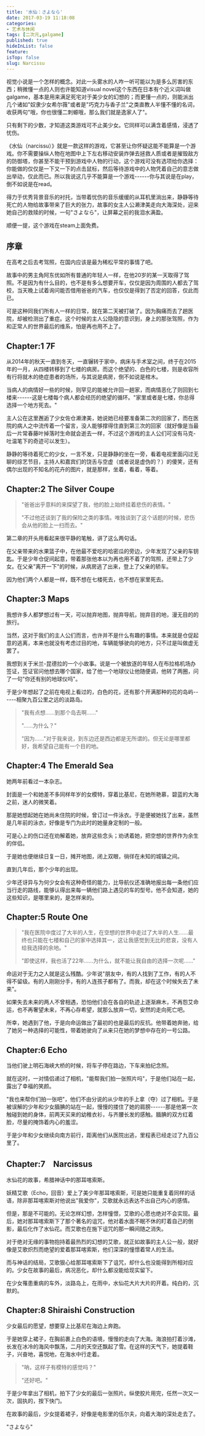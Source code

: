 ```yaml
---
title: '水仙：さよなら'
date: 2017-03-19 11:18:08
categories:
- 艺术与休闲
tags: [二次元,galgame]
published: true
hideInList: false
feature: 
isTop: false
slug: Narcissu
---
```

视觉小说是一个怎样的概念。对此一头雾水的人咋一听可能以为是多么厉害的东西；稍微懂一点的人则也许能知道visual novel这个东西在日本有个近义词叫做galgame，基本是用来满足死宅对于美少女的幻想的；而更懂一点的，则能派出几个诸如"奴隶少女希尔薇"或者是"巧克力与香子兰"之类直教人半懂不懂的名词，收获两句"哦，你也很懂二刺螈哦，那么我们就是逸家人了"。

只有剩下的少数，才知道这类游戏可不止美少女。它同样可以满含着感情，浸透了忧伤。

《水仙（narcissu）》就是一款这样的游戏，它甚至让你怀疑这能不能算是一个游戏。你不需要操纵人物在地图中上下左右移动安装炸弹去拯救人质或者是摧毁敌方的防御塔，你甚至不能干预到游戏中人物的行动，这个游戏可没有选项给你选择：你能做的仅仅是一下又一下的点击鼠标，然后等待游戏中的人物凭着自己的意志做出举动，仅此而已。所以我说这几乎不能算是一个游戏------你与其说是在play，倒不如说是在read。

得力于优秀背景音乐的衬托，当带着忧伤的音乐缓缓的从耳机里淌出来，静静等待死亡的人物给故事带来了巨大的张力，故事的女主人公濑津美走向大海深处，迎来她自己的救赎的时候，一句"さよなら"，让屏幕之前的我泪水满盈。

顺便一提，这个游戏在steam上面免费。

## 序章

在高考之后去考驾照，在国内应该是最为稀松平常的事情了吧。

故事中的男主角阿东优如所有普通的年轻人一样，在他20岁的某一天取得了驾照。不是因为有什么目的，也不是有多么想要开车，仅仅是因为周围的人都去了驾校，当天晚上试着询问能否借用爸爸的汽车，也仅仅是得到了否定的回答，仅此而已。

可是这种同我们所有人一样的日常，就在第二天被打破了。因为胸痛而去了趟医院，却被检测出了重症。这个时候的主人公隐隐的意识到，身上的那张驾照，作为和正常人的世界最后的维系，怕是再也用不上了。

## Chapter:1 7F

从2014年的秋天一直到冬天，一直辗转于家中，病床与手术室之间，终于在2015年的一月，从四楼转移到了七楼的病房。而这个绝望的、白色的七楼，则是收容所有行将就木的绝症患者的场所，与其说是病房，倒不如说是棺木。

当病人的病情好一些的时候，则罕见的能被允许回一趟家，而病情恶化了则回到七楼来------这是七楼每个病人都会经历的绝望的循环。"家里或者是七楼，你总得选择一个地方死去。"

主人公在这里邂逅了少女佐仓濑津美，她说她已经要准备第二次的回家了，而在医院的病人之中流传着一个留言，没人能够撑得住直到第三次的回家（就好像是当最后一片常春藤叶掉落时生命就会逝去一样，不过这个游戏的主人公们可没有马克-吐温笔下的奇迹可以发生）。

静静的等待着死亡的少女，一言不发，只是静静的坐在一旁，看着电视里面闪过无聊的综艺节目，主持人和嘉宾们的饶舌与空虚（或者说是虚伪的？）的傻笑，还有偶尔出现的不知名的花卉的图片，就是那样，坐着，看着，等着。

## Chapter:2 The Silver Coupe

> "爸爸出乎意料的来探望了我，他的脸上始终挂着悲伤的表情。"
>
> "不过他还谈到了我的保险之类的事情。唯独谈到了这个话题的时候，悲伤会从他的脸上一扫而去。"

第二章的开头用看起来很平静的笔触，讲了这么两句话。

在父亲带来的水果篮子中，在他最不爱吃的哈密瓜的旁边，少年发现了父亲的车钥匙。于是少年仓促间起意，带着那张他本以为再也用不着了的驾照，还带上了少女。在父亲"离开一下"的时候，从病房逃了出来，登上了父亲的轿车。

因为他们两个人都是一样，既不想在七楼死去，也不想在家里死去。

## Chapter:3 Maps

我想许多人都梦想过有一天，可以抛弃地图，抛弃导航，抛弃目的地，漫无目的的旅行。

当然，这对于我们的主人公们而言，也许并不是什么有趣的事情。本来就是仓促起意的逃离，本来也就没有考虑过目的地，车辆能够驶向的地方，只不过是叫做虚无罢了。

我想到关于米兰-昆德拉的一个小故事。说是一个被放逐的年轻人在布拉格机场办签证，签证官问他想去哪个国家，给了他一个地球仪让他随便调，他转了两圈，问了一句"你还有别的地球仪吗"。

于是少年想起了之前在电视上看过的，白色的花，还有那个开满那种的花的岛屿------相聚九百公里之远的淡路岛。

> "我有点想......到那个岛去啊......"
>
> "......为什么？"
>
> "因为......"对于我来说，到东边还是西边都是无所谓的。但无论是哪里都好，我希望自己能有一个目的地。

## Chapter:4 The Emerald Sea

她两年前看过一本杂志。

封面是一个和她差不多同样年岁的女模特，穿着比基尼，在她所艳慕，碧蓝的大海之前，迷人的微笑着。

那是她想起她在她尚未住院的时候，曾订过一件泳衣。于是便被她找了出来，虽然是几年前的泳衣，好像是专门为此时的她量身定制的一般。

可是心上的伤口还在劝解着她，放弃这些念头；劝诱着她，把空想的世界作为余生的伴侣。

于是她也便继续日复一日，摊开地图，闭上双眼，徜徉在未知的城镇之间。

直到几年后，那个少年的出现。

少年还讶异与为何少女会有这种奇怪的能力，比导航仪还准确地报出每一条他们应当行走的路线，能够认得出来每一辆他们路上遇见的车的型号。他不会知道，她的这些知识，是哪里来的，是怎样来的。

## Chapter:5 Route One

> "我在医院中度过了大半的人生，在空想的世界中走过了大半的人生......最终也只能在七楼和自己的家中选择其一，这让我感觉到无比的悲哀，没有人给我选择的余地。"
>
> "即使这样，我也活了22年......为什么，就不能让我自由的选择一次呢......"

命运对于无力之人就是这么残酷。少年说"朋友中，有的人找到了工作，有的人不得不留级。有的人刚刚分手，有的人连孩子都有了。而我，却在这个时候失去了未来"。

如果失去未来的两人不曾相遇，恐怕他们会在各自的轨迹上逐渐麻木，不再怨艾命运，也不再奢望未来，不再心存希望，就那么放弃一切，安然的走向死亡吧。

所幸，她遇到了他，于是向命运做出了最初的也是最后的反抗。他带着她奔驰，给了她另一种选择的可能性，带着她驶向了从来只在她的梦想中存在的一号公路。

## Chapter:6 Echo

当他们驶上明石海峡大桥的时候，将车子停在路边，下车来拍纪念照。

就在这时，一对情侣递过了相机，"能帮我们拍一张照片吗"，于是他们站在一起，露出了幸福的笑颜。

"我也来帮你们拍一张吧"，他们不由分说的从少年的手上拿（夺）过了相机。于是被误解的少年和少女腼腆的站在一起，慢慢的搂住了她的肩膀------那是他第一次触碰到她的身体，前两天买来的幼稚衣衫，与齐腰长发的感触。腼腆的双方红着脸，尽量的掩饰着内心的羞涩。

于是少年和少女继续向南方前行，距离他们从医院出逃，里程表已经走过了九百公里了。

## Chapter:7　Narcissus

水仙花的故事，希腊神话中的那耳喀索斯。

妖精艾歌（Echo，回音）爱上了美少年那耳喀索斯，可是她只能重复着同样的话语，除非那耳喀索斯对他说出"我爱你"，艾歌就永远表达不出自己内心的感情。

但是，那是不可能的。无论怎样幻想，怎样憧憬，艾歌的心愿也绝对不会实现。最后，她对那耳喀索斯下了那个著名的诅咒，他对着水面不眠不休的盯着自己的倒影，最后化作了水仙花。而艾歌也在施下诅咒的那一瞬间随之消失。

对于绝对无缘的事物抱持着最热烈的幻想的艾歌，就正如故事的主人公一般，就好像是艾歌炽烈而绝望的爱着那耳喀索斯，他们深深的憧憬着常人的生活。

而与神话的结局，艾歌狠心给那耳喀索斯下了诅咒，却什么也没能得到所相对应的。少女在故事的最后，病况恶化，却什么都没能给现实留下。

在少女罹患重病的车外，淡路岛上，在雨中，水仙花大片大片的开着。纯白的，沉默的。

## Chapter:8 Shiraishi Construction

少女最后的愿望，想要穿上比基尼在海边上奔跑。

于是她穿上裙子，在胸前裹上白色的语境，慢慢的走向了大海。海浪拍打着沙滩，长发在冰冷的海风中飘荡，二月的天空还飘起了雪。在这样的天气下，她提着鞋子，兴奋地，喜悦地，在海水中行走着。

> "呐，这样子有模特的感觉吗？"
>
> "还好吧。"

于是少年拿出了相机，拍下了少女的最后一张照片。纵使胶片用完，任然一次又一次，固执的，按下快门。

在故事的最后，少女提着裙子，好像是电影里的伍尔夫，向着大海的深处走去了。

"さよなら"